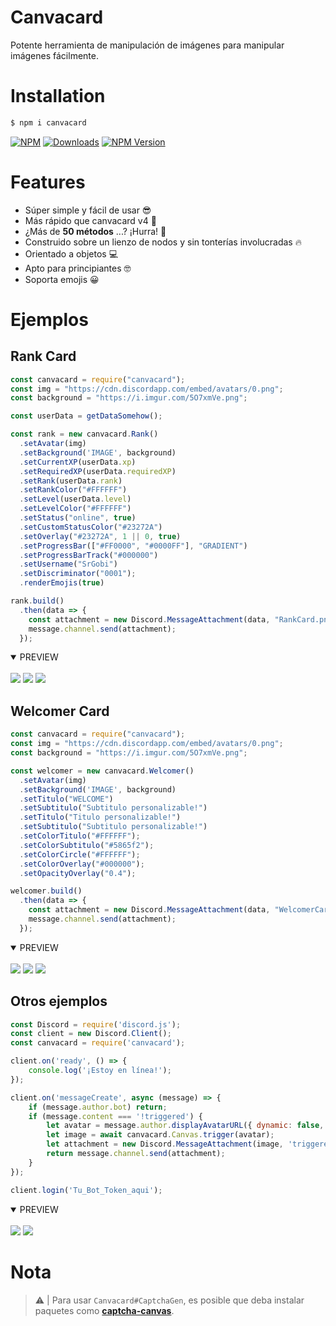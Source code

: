 # Canvacard

Potente herramienta de manipulación de imágenes para manipular imágenes fácilmente.

# Installation

```sh
$ npm i canvacard
```

[![NPM](https://nodei.co/npm/canvacard.png)](https://nodei.co/npm/canvacard/)
[![Downloads](https://img.shields.io/npm/dt/canvacard.svg?maxAge=3600)](https://www.npmjs.com/package/canvacard)
[![NPM Version](https://img.shields.io/npm/v/canvacard.svg?maxAge=3600)](https://www.npmjs.com/package/canvacard)

# Features

- Súper simple y fácil de usar 😎
- Más rápido que canvacard v4 🚀
- ¿Más de **50 métodos** ...? ¡Hurra! 🎉
- Construido sobre un lienzo de nodos y sin tonterías involucradas 🔥
- Orientado a objetos 💻
- Apto para principiantes 🤓
- Soporta emojis 😀

# Ejemplos

## Rank Card

```js
const canvacard = require("canvacard");
const img = "https://cdn.discordapp.com/embed/avatars/0.png";
const background = "https://i.imgur.com/5O7xmVe.png";

const userData = getDataSomehow();

const rank = new canvacard.Rank()
  .setAvatar(img)
  .setBackground('IMAGE', background)
  .setCurrentXP(userData.xp)
  .setRequiredXP(userData.requiredXP)
  .setRank(userData.rank)
  .setRankColor("#FFFFFF")
  .setLevel(userData.level)
  .setLevelColor("#FFFFFF")
  .setStatus("online", true)
  .setCustomStatusColor("#23272A")
  .setOverlay("#23272A", 1 || 0, true)
  .setProgressBar(["#FF0000", "#0000FF"], "GRADIENT")
  .setProgressBarTrack("#000000")
  .setUsername("SrGobi")
  .setDiscriminator("0001");
  .renderEmojis(true)

rank.build()
  .then(data => {
    const attachment = new Discord.MessageAttachment(data, "RankCard.png");
    message.channel.send(attachment);
  });
```

<details open>
<summary>PREVIEW</summary>
<br>
  <a>
    <img src="https://i.imgur.com/fgqOnhH.png">
  </a>
  <a>
    <img src="https://i.imgur.com/QBP7kO6.png">
  </a>
  <a>
    <img src="https://i.imgur.com/V8vpyKL.png">
  </a>
</details>

## Welcomer Card

```js
const canvacard = require("canvacard");
const img = "https://cdn.discordapp.com/embed/avatars/0.png";
const background = "https://i.imgur.com/5O7xmVe.png";

const welcomer = new canvacard.Welcomer()
  .setAvatar(img)
  .setBackground('IMAGE', background)
  .setTitulo("WELCOME")
  .setSubtitulo("Subtitulo personalizable!")
  .setTitulo("Titulo personalizable!")
  .setSubtitulo("Subtitulo personalizable!")
  .setColorTitulo("#FFFFFF");
  .setColorSubtitulo("#5865f2");
  .setColorCircle("#FFFFFF");
  .setColorOverlay("#000000");
  .setOpacityOverlay("0.4");

welcomer.build()
  .then(data => {
    const attachment = new Discord.MessageAttachment(data, "WelcomerCard.png");
    message.channel.send(attachment);
  });
```

<details open>
<summary>PREVIEW</summary>
<br>
  <a>
    <img src="https://i.imgur.com/EWGFp1C.png">
  </a>
  <a>
    <img src="https://i.imgur.com/5O7xmVe.png">
  </a>
  <a>
    <img src="https://i.imgur.com/S9AkanK.png">
  </a>
</details>

## Otros ejemplos

```js
const Discord = require('discord.js');
const client = new Discord.Client();
const canvacard = require('canvacard');

client.on('ready', () => {
	console.log('¡Estoy en línea!');
});

client.on('messageCreate', async (message) => {
	if (message.author.bot) return;
	if (message.content === '!triggered') {
		let avatar = message.author.displayAvatarURL({ dynamic: false, format: 'png' });
		let image = await canvacard.Canvas.trigger(avatar);
		let attachment = new Discord.MessageAttachment(image, 'triggered.gif');
		return message.channel.send(attachment);
	}
});

client.login('Tu_Bot_Token_aqui');
```

<details open>
<summary>PREVIEW</summary>
<br>
  <a>
    <img src="https://i.imgur.com/tOGNj5d.png">
  </a>
  <a>
    <img src="https://i.imgur.com/tNbpx68.jpg">
  </a>
</details>

# Nota

> ⚠ | Para usar `Canvacard#CaptchaGen`, es posible que deba instalar paquetes como **[captcha-canvas](https://npmjs.com/package/captcha-canvas)**.
